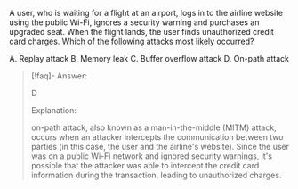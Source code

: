 
A user, who is waiting for a flight at an airport, logs in to the airline website using the public Wi-Fi, ignores a security warning and purchases an upgraded seat. When the flight lands, the user finds unauthorized credit card charges. Which of the following attacks most likely occurred? 

A. Replay attack 
B. Memory leak 
C. Buffer overflow attack 
D. On-path attack

> [!faq]- Answer: 
> 
> D 
> 
> Explanation: 
> 
> on-path attack, also known as a man-in-the-middle (MITM) attack, occurs when an attacker intercepts the communication between two parties (in this case, the user and the airline's website). Since the user was on a public Wi-Fi network and ignored security warnings, it's possible that the attacker was able to intercept the credit card information during the transaction, leading to unauthorized charges.

